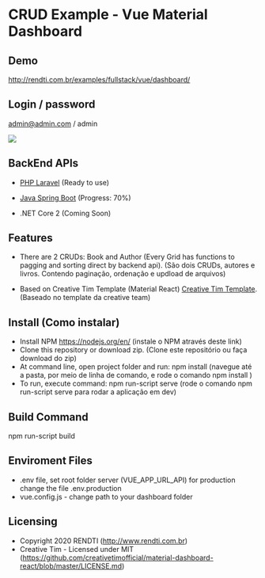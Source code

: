 # CRUD Example - Vue Material Dashboard

## Demo

http://rendti.com.br/examples/fullstack/vue/dashboard/

## Login / password

admin@admin.com   /    admin 

<img src="http://www.rendti.com.br/examples/fullstack/vue/2021-01-06-17-15-17.gif" />

## BackEnd APIs

* [PHP Laravel](https://github.com/rafaelrend/phplaravel_restapi)  (Ready to use)

* [Java Spring Boot](https://github.com/rafaelrend/crud_javaspring_restapi) (Progress: 70%)

* .NET Core 2 (Coming Soon)

## Features

* There are 2 CRUDs: Book and Author (Every Grid has functions to pagging and sorting direct by backend api). (São dois CRUDs, autores e livros. Contendo paginação, ordenação e updload de arquivos)

* Based on Creative Tim Template (Material React) [Creative Tim Template](https://demos.creative-tim.com/material-dashboard-react/#/dashboard). (Baseado no template da creative team)


## Install (Como instalar)

* Install NPM https://nodejs.org/en/  (instale o NPM através deste link)
* Clone this repository or download zip.  (Clone este repositório ou faça download do zip)
* At command line, open project folder and run:   npm install   (navegue até a pasta, por meio de linha de comando, e rode o comando npm install )
* To run, execute command: npm run-script serve    (rode o comando npm run-script serve para rodar a aplicação em dev)

## Build Command

npm run-script build


## Enviroment Files

* .env file, set root folder server (VUE_APP_URL_API) for production change the file .env.production
* vue.config.js - change path to your dashboard folder


## Licensing

- Copyright 2020 RENDTI (http://www.rendti.com.br)
- Creative Tim - Licensed under MIT (https://github.com/creativetimofficial/material-dashboard-react/blob/master/LICENSE.md)
